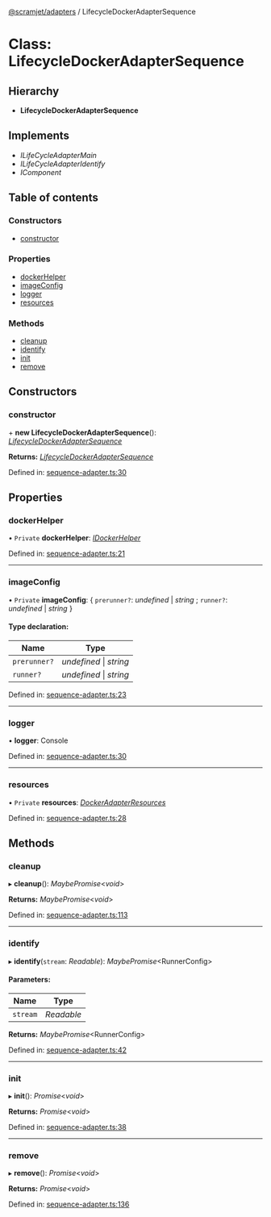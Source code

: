 [@scramjet/adapters](../README.md) / LifecycleDockerAdapterSequence

# Class: LifecycleDockerAdapterSequence

## Hierarchy

* **LifecycleDockerAdapterSequence**

## Implements

* *ILifeCycleAdapterMain*
* *ILifeCycleAdapterIdentify*
* *IComponent*

## Table of contents

### Constructors

- [constructor](lifecycledockeradaptersequence.md#constructor)

### Properties

- [dockerHelper](lifecycledockeradaptersequence.md#dockerhelper)
- [imageConfig](lifecycledockeradaptersequence.md#imageconfig)
- [logger](lifecycledockeradaptersequence.md#logger)
- [resources](lifecycledockeradaptersequence.md#resources)

### Methods

- [cleanup](lifecycledockeradaptersequence.md#cleanup)
- [identify](lifecycledockeradaptersequence.md#identify)
- [init](lifecycledockeradaptersequence.md#init)
- [remove](lifecycledockeradaptersequence.md#remove)

## Constructors

### constructor

\+ **new LifecycleDockerAdapterSequence**(): [*LifecycleDockerAdapterSequence*](lifecycledockeradaptersequence.md)

**Returns:** [*LifecycleDockerAdapterSequence*](lifecycledockeradaptersequence.md)

Defined in: [sequence-adapter.ts:30](https://github.com/scramjet-cloud-platform/scramjet-csi-dev/blob/966a05e/packages/adapters/src/sequence-adapter.ts#L30)

## Properties

### dockerHelper

• `Private` **dockerHelper**: [*IDockerHelper*](../interfaces/idockerhelper.md)

Defined in: [sequence-adapter.ts:21](https://github.com/scramjet-cloud-platform/scramjet-csi-dev/blob/966a05e/packages/adapters/src/sequence-adapter.ts#L21)

___

### imageConfig

• `Private` **imageConfig**: { `prerunner?`: *undefined* \| *string* ; `runner?`: *undefined* \| *string*  }

#### Type declaration:

Name | Type |
------ | ------ |
`prerunner?` | *undefined* \| *string* |
`runner?` | *undefined* \| *string* |

Defined in: [sequence-adapter.ts:23](https://github.com/scramjet-cloud-platform/scramjet-csi-dev/blob/966a05e/packages/adapters/src/sequence-adapter.ts#L23)

___

### logger

• **logger**: Console

Defined in: [sequence-adapter.ts:30](https://github.com/scramjet-cloud-platform/scramjet-csi-dev/blob/966a05e/packages/adapters/src/sequence-adapter.ts#L30)

___

### resources

• `Private` **resources**: [*DockerAdapterResources*](../README.md#dockeradapterresources)

Defined in: [sequence-adapter.ts:28](https://github.com/scramjet-cloud-platform/scramjet-csi-dev/blob/966a05e/packages/adapters/src/sequence-adapter.ts#L28)

## Methods

### cleanup

▸ **cleanup**(): *MaybePromise*<*void*\>

**Returns:** *MaybePromise*<*void*\>

Defined in: [sequence-adapter.ts:113](https://github.com/scramjet-cloud-platform/scramjet-csi-dev/blob/966a05e/packages/adapters/src/sequence-adapter.ts#L113)

___

### identify

▸ **identify**(`stream`: *Readable*): *MaybePromise*<RunnerConfig\>

#### Parameters:

Name | Type |
------ | ------ |
`stream` | *Readable* |

**Returns:** *MaybePromise*<RunnerConfig\>

Defined in: [sequence-adapter.ts:42](https://github.com/scramjet-cloud-platform/scramjet-csi-dev/blob/966a05e/packages/adapters/src/sequence-adapter.ts#L42)

___

### init

▸ **init**(): *Promise*<*void*\>

**Returns:** *Promise*<*void*\>

Defined in: [sequence-adapter.ts:38](https://github.com/scramjet-cloud-platform/scramjet-csi-dev/blob/966a05e/packages/adapters/src/sequence-adapter.ts#L38)

___

### remove

▸ **remove**(): *Promise*<*void*\>

**Returns:** *Promise*<*void*\>

Defined in: [sequence-adapter.ts:136](https://github.com/scramjet-cloud-platform/scramjet-csi-dev/blob/966a05e/packages/adapters/src/sequence-adapter.ts#L136)
